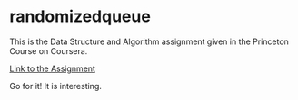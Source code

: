 # randomizedqueue

This is the Data Structure and Algorithm assignment given in the Princeton Course on Coursera.

[Link to the Assignment](https://coursera.cs.princeton.edu/algs4/assignments/queues/specification.php) 


Go for it! It is interesting.